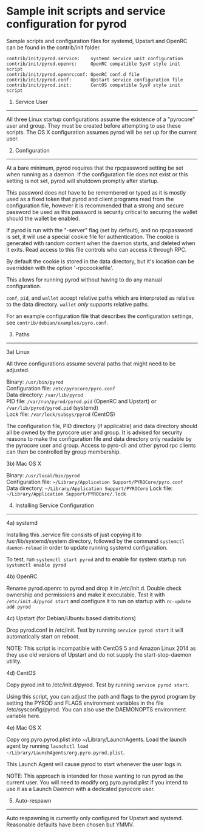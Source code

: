 Sample init scripts and service configuration for pyrod
==========================================================

Sample scripts and configuration files for systemd, Upstart and OpenRC
can be found in the contrib/init folder.

    contrib/init/pyrod.service:    systemd service unit configuration
    contrib/init/pyrod.openrc:     OpenRC compatible SysV style init script
    contrib/init/pyrod.openrcconf: OpenRC conf.d file
    contrib/init/pyrod.conf:       Upstart service configuration file
    contrib/init/pyrod.init:       CentOS compatible SysV style init script

1. Service User
---------------------------------

All three Linux startup configurations assume the existence of a "pyrocore" user
and group.  They must be created before attempting to use these scripts.
The OS X configuration assumes pyrod will be set up for the current user.

2. Configuration
---------------------------------

At a bare minimum, pyrod requires that the rpcpassword setting be set
when running as a daemon.  If the configuration file does not exist or this
setting is not set, pyrod will shutdown promptly after startup.

This password does not have to be remembered or typed as it is mostly used
as a fixed token that pyrod and client programs read from the configuration
file, however it is recommended that a strong and secure password be used
as this password is security critical to securing the wallet should the
wallet be enabled.

If pyrod is run with the "-server" flag (set by default), and no rpcpassword is set,
it will use a special cookie file for authentication. The cookie is generated with random
content when the daemon starts, and deleted when it exits. Read access to this file
controls who can access it through RPC.

By default the cookie is stored in the data directory, but it's location can be overridden
with the option '-rpccookiefile'.

This allows for running pyrod without having to do any manual configuration.

`conf`, `pid`, and `wallet` accept relative paths which are interpreted as
relative to the data directory. `wallet` *only* supports relative paths.

For an example configuration file that describes the configuration settings,
see `contrib/debian/examples/pyro.conf`.

3. Paths
---------------------------------

3a) Linux

All three configurations assume several paths that might need to be adjusted.

Binary:              `/usr/bin/pyrod`  
Configuration file:  `/etc/pyrocore/pyro.conf`  
Data directory:      `/var/lib/pyrod`  
PID file:            `/var/run/pyrod/pyrod.pid` (OpenRC and Upstart) or `/var/lib/pyrod/pyrod.pid` (systemd)  
Lock file:           `/var/lock/subsys/pyrod` (CentOS)  

The configuration file, PID directory (if applicable) and data directory
should all be owned by the pyrocore user and group.  It is advised for security
reasons to make the configuration file and data directory only readable by the
pyrocore user and group.  Access to pyro-cli and other pyrod rpc clients
can then be controlled by group membership.

3b) Mac OS X

Binary:              `/usr/local/bin/pyrod`  
Configuration file:  `~/Library/Application Support/PYROCore/pyro.conf`  
Data directory:      `~/Library/Application Support/PYROCore`
Lock file:           `~/Library/Application Support/PYROCore/.lock`

4. Installing Service Configuration
-----------------------------------

4a) systemd

Installing this .service file consists of just copying it to
/usr/lib/systemd/system directory, followed by the command
`systemctl daemon-reload` in order to update running systemd configuration.

To test, run `systemctl start pyrod` and to enable for system startup run
`systemctl enable pyrod`

4b) OpenRC

Rename pyrod.openrc to pyrod and drop it in /etc/init.d.  Double
check ownership and permissions and make it executable.  Test it with
`/etc/init.d/pyrod start` and configure it to run on startup with
`rc-update add pyrod`

4c) Upstart (for Debian/Ubuntu based distributions)

Drop pyrod.conf in /etc/init.  Test by running `service pyrod start`
it will automatically start on reboot.

NOTE: This script is incompatible with CentOS 5 and Amazon Linux 2014 as they
use old versions of Upstart and do not supply the start-stop-daemon utility.

4d) CentOS

Copy pyrod.init to /etc/init.d/pyrod. Test by running `service pyrod start`.

Using this script, you can adjust the path and flags to the pyrod program by
setting the PYROD and FLAGS environment variables in the file
/etc/sysconfig/pyrod. You can also use the DAEMONOPTS environment variable here.

4e) Mac OS X

Copy org.pyro.pyrod.plist into ~/Library/LaunchAgents. Load the launch agent by
running `launchctl load ~/Library/LaunchAgents/org.pyro.pyrod.plist`.

This Launch Agent will cause pyrod to start whenever the user logs in.

NOTE: This approach is intended for those wanting to run pyrod as the current user.
You will need to modify org.pyro.pyrod.plist if you intend to use it as a
Launch Daemon with a dedicated pyrocore user.

5. Auto-respawn
-----------------------------------

Auto respawning is currently only configured for Upstart and systemd.
Reasonable defaults have been chosen but YMMV.
